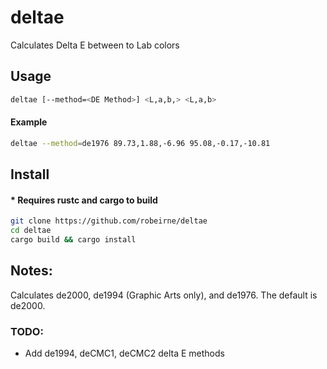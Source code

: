 # deltae
Calculates Delta E between to Lab colors

## Usage
```sh
deltae [--method=<DE Method>] <L,a,b,> <L,a,b>
```
#### Example
```sh
deltae --method=de1976 89.73,1.88,-6.96 95.08,-0.17,-10.81
```

## Install
#### * Requires rustc and cargo to build
```sh
git clone https://github.com/robeirne/deltae
cd deltae
cargo build && cargo install
```

## Notes:
Calculates de2000, de1994 (Graphic Arts only), and de1976. The default is de2000.

### TODO:
- Add de1994, deCMC1, deCMC2 delta E methods
